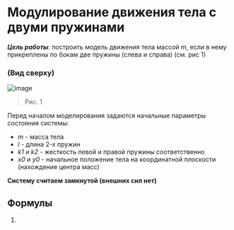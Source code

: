 # Модулирование движения тела с двуми пружинами
***Цель работы***: построить модель движения тела массой *m*, если в нему прикреплены по бокам две пружины (слева и справа) (см. рис 1)
### (Вид сверху) ###
![image](https://github.com/Egor1dzeN/Phisics_Problem/assets/113616439/92eefc09-e624-481e-9118-1de68e1cf4e6)
> Рис. 1

Перед началом моделирования задаются начальные параметры состояния системы:
* *m* - масса тела
* *l* - длина 2-х пружин
*  *k1* и *k2* - жесткость левой и правой пружины соответственно
*  *x0* и *y0* - начальное положение тела на координатной плоскости (нахождение центра масс)
  
**Систему считаем замкнутой (внешних сил нет)**
## Формулы
1. 
